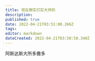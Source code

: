 ```yaml
---
title: 现在擦实打实大师的
description: 
published: true
date: 2022-04-21T03:51:00.266Z
tags: 
editor: markdown
dateCreated: 2022-04-21T03:50:58.340Z
---
```


阿斯达斯大所多撒多